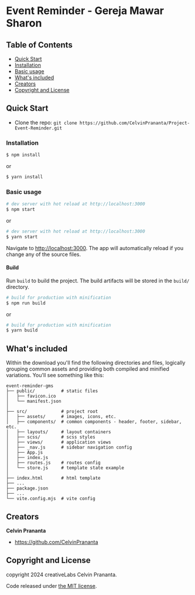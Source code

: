 # Event Reminder - Gereja Mawar Sharon

## Table of Contents

* [Quick Start](#quick-start)
* [Installation](#installation)
* [Basic usage](#basic-usage)
* [What's included](#whats-included)
* [Creators](#creators)
* [Copyright and License](#copyright-and-license)

## Quick Start

- Clone the repo: `git clone https://github.com/CelvinPrananta/Project-Event-Reminder.git`

### Installation

``` bash
$ npm install
```

or

``` bash
$ yarn install
```

### Basic usage

``` bash
# dev server with hot reload at http://localhost:3000
$ npm start 
```

or 

``` bash
# dev server with hot reload at http://localhost:3000
$ yarn start
```

Navigate to [http://localhost:3000](http://localhost:3000). The app will automatically reload if you change any of the source files.

#### Build

Run `build` to build the project. The build artifacts will be stored in the `build/` directory.

```bash
# build for production with minification
$ npm run build
```

or

```bash
# build for production with minification
$ yarn build
```

## What's included

Within the download you'll find the following directories and files, logically grouping common assets and providing both compiled and minified variations. You'll see something like this:

```
event-reminder-gms
├── public/          # static files
│   ├── favicon.ico
│   └── manifest.json
│
├── src/             # project root
│   ├── assets/      # images, icons, etc.
│   ├── components/  # common components - header, footer, sidebar, etc.
│   ├── layouts/     # layout containers
│   ├── scss/        # scss styles
│   ├── views/       # application views
│   ├── _nav.js      # sidebar navigation config
│   ├── App.js
│   ├── index.js
│   ├── routes.js    # routes config
│   └── store.js     # template state example 
│
├── index.html       # html template
├── ...
├── package.json
├── ...
└── vite.config.mjs  # vite config
```

## Creators

**Celvin Prananta**

* <https://github.com/CelvinPrananta>

## Copyright and License

copyright 2024 creativeLabs Celvin Prananta.   

Code released under [the MIT license](https://github.com/CelvinPrananta/Project-Event-Reminder/blob/main/LICENSE).